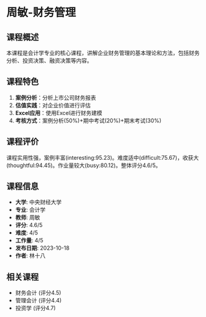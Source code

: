 # 周敏-财务管理

## 课程概述
本课程是会计学专业的核心课程，讲解企业财务管理的基本理论和方法，包括财务分析、投资决策、融资决策等内容。

## 课程特色
1. **案例分析**：分析上市公司财务报表
2. **估值实践**：对企业价值进行评估
3. **Excel应用**：使用Excel进行财务建模
4. **考核方式**：案例分析(50%)+期中考试(20%)+期末考试(30%)

## 课程评价
课程实用性强，案例丰富(interesting:95.23)。难度适中(difficult:75.67)，收获大(thoughtful:94.45)。作业量较大(busy:80.12)。整体评分4.6/5。

## 课程信息
- **大学**: 中央财经大学
- **专业**: 会计学
- **教师**: 周敏
- **评分**: 4.6/5
- **难度**: 4/5
- **工作量**: 4/5
- **发布日期**: 2023-10-18
- **作者**: 林十八

## 相关课程
- 财务会计 (评分4.5)
- 管理会计 (评分4.4)
- 投资学 (评分4.7)